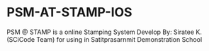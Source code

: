 # PSM-AT-STAMP-IOS
PSM @ STAMP is a online Stamping System Develop By: Siratee K. (SCiCode Team) for using in Satitprasarnmit Demonstration School
